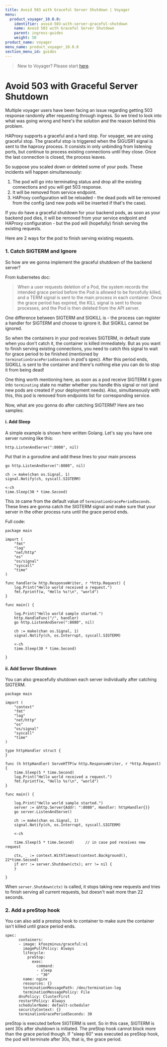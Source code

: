 ```yaml
---
title: Avoid 503 with Graceful Server Shutdown | Voyager
menu:
  product_voyager_10.0.0:
    identifier: avoid-503-with-server-graceful-shutdown
    name: Avoid 503 with Graceful Server Shutdown
    parent: ingress-guides
    weight: 50
product_name: voyager
menu_name: product_voyager_10.0.0
section_menu_id: guides
---
```

> New to Voyager? Please start [here](/docs/concepts/overview.md).

# Avoid 503 with Graceful Server Shutdown

Multiple voyager users have been facing an issue regarding getting 503 response
randomly after requesting through ingress. So we tried to look into what was going wrong and here's
the solution and the reason behind this problem.

HAProxy supports a graceful and a hard stop. For voyager, we are using graceful stop. The graceful stop is triggered when the
SIGUSR1 signal is sent to the haproxy process. It consists in only unbinding
from listening ports, but continue to process existing connections until they
close. Once the last connection is closed, the process leaves.

So suppose you scaled down or deleted some of your pods. These incidents will happen simultaneously:
1. The pod will go into terminating status and drop all the existing connections and you will get 503 response.
2. It will be removed from service endpoint.
3. HAProxy configuration will be reloaded - the dead pods will be removed from the config (and new pods will be inserted if that's the case).

If you do have a graceful shutdown for your backend pods, as soon as your backend pod dies, it will be removed from
your service endpoint and HAProxy configuration - but the pod will (hopefully) finish serving the existing requests.

Here are 2 ways for the pod to finish serving existing requests.

### 1. Catch SIGTERM and Ignore

So how are we gonna implement the graceful shutdown of the backend server?

From kubernetes doc:

> When a user requests deletion of a Pod, the system records the intended grace period 
before the Pod is allowed to be forcefully killed, and a TERM signal is sent to the main process 
in each container. Once the grace period has expired, the KILL signal is sent to those processes, 
and the Pod is then deleted from the API server.

One difference between SIGTERM and SIGKILL is - the process can register a handler for SIGTERM and 
choose to ignore it. But SIGKILL cannot be ignored.

So when the containers in your pod receives SIGTERM, in default state when you don't catch it,
the container is killed immediately. But as you want to finish serving existing connections, you need to
catch this signal to wait for grace period to be finished (mentioned by `terminationGracePeriodSeconds`
in pod's spec). After this period ends, SIGKILL is sent to the container and there's nothing else you can 
do to stop it from being dead!

One thing worth mentioning here, as soon as a pod receive SIGTERM it goes into `terminating` state no matter whether
you handle this signal or not (and new pods are created if your deployment needs). Also, simultaneously with this,
this pod is removed from endpoints list for corresponding service.

Now, what are you gonna do after catching SIGTERM? Here are two samples:

#### i. Add Sleep

A simple example is shown here written Golang. Let's say you have one server running like this:
```
http.ListenAndServe(":8080", nil)
```

Put that in a goroutine and add these lines to your main process

```
go http.ListenAndServe(":8080", nil)

ch := make(chan os.Signal, 1)
signal.Notify(ch, syscall.SIGTERM)

<-ch
time.Sleep(30 * time.Second)
```

This `30` came from the default value of `terminationGracePeriodSeconds`. These lines are gonna 
catch the SIGTERM signal and make sure that your server in the other process runs until the grace period ends.

Full code:

```
package main

import (
	"fmt"
	"log"
	"net/http"
	"os"
	"os/signal"
	"syscall"
	"time"
)

func handler(w http.ResponseWriter, r *http.Request) {
	log.Print("Hello world received a request.")
	fmt.Fprintf(w, "Hello %s!\n", "world")
}

func main() {

	log.Print("Hello world sample started.")
	http.HandleFunc("/", handler)
	go http.ListenAndServe(":8080", nil)

	ch := make(chan os.Signal, 1)
	signal.Notify(ch, os.Interrupt, syscall.SIGTERM)

	<-ch
	time.Sleep(30 * time.Second)

}

```

#### ii. Add Server Shutdown

You can also greacefully shutdown each server individually after catching SIGTERM.


```
package main

import (
	"context"
	"fmt"
	"log"
	"net/http"
	"os"
	"os/signal"
	"syscall"
	"time"
)

type httpHandler struct {
}

func (h httpHandler) ServeHTTP(w http.ResponseWriter, r *http.Request) {
	time.Sleep(5 * time.Second)
	log.Print("Hello world received a request.")
	fmt.Fprintf(w, "Hello %s!\n", "world")
}

func main() {

	log.Print("Hello world sample started.")
	server := &http.Server{Addr: ":8080", Handler: httpHandler{}}
	go server.ListenAndServe()

	ch := make(chan os.Signal, 1)
	signal.Notify(ch, os.Interrupt, syscall.SIGTERM)

	<-ch

	time.Sleep(5 * time.Second)		// in case pod receives new request

	ctx, _ := context.WithTimeout(context.Background(), 22*time.Second)
	if err := server.Shutdown(ctx); err != nil {
	}

}

```

When `server.Shutdown(ctx)` is called, it stops taking new requests and tries to finish serving all current requests, but doesn't wait more than 22 seconds.

### 2. Add a preStop hook

You can also add a prestop hook to container to make sure the container isn't killed until grace period ends.

```
spec:
      containers:
      - image: kfoozminus/graceful:v1
        imagePullPolicy: Always
        lifecycle:
          preStop:
            exec:
              command:
              - sleep
              - "30"
        name: nginx
        resources: {}
        terminationMessagePath: /dev/termination-log
        terminationMessagePolicy: File
      dnsPolicy: ClusterFirst
      restartPolicy: Always
      schedulerName: default-scheduler
      securityContext: {}
      terminationGracePeriodSeconds: 30
```
preStop is executed before SIGTERM is sent. So in this case, SIGTERM is sent 30s after shutdown is initiated. The preStop hook cannot block more than the grace period though. If "sleep 60" was executed as preStop hook, the pod will terminate after 30s, that is, the grace period.


